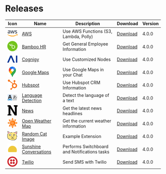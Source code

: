 # Releases

 Icon  | Name  | Description  | Download  | Version  |
|---|---|---|---|---|
| <img src="./extensions/aws/icon.png" width="40"></img> |  [AWS](./extensions/aws/) | Use AWS Functions (S3, Lambda, Polly) |  [Download](https://github.com/Cognigy/Extensions/releases/download/aws400/aws.tar.gz) |  4.0.0 |
| <img src="./extensions/bamboo-hr/icon.png" width="40"></img> |  [Bamboo HR](./extensions/bamboo-hr/) | Get General Employee Information |  [Download](https://github.com/Cognigy/Extensions/releases/download/bamboo-hr400/bamboohr.tar.gz) |  4.0.0 |
| <img src="./extensions/cognigy/icon.png" width="40"></img> |  [Cognigy](./extensions/cognigy/) | Use Customized Nodes |  [Download](https://github.com/Cognigy/Extensions/releases/download/cognigy400/cognigy.tar.gz) |  4.0.0 |
| <img src="./extensions/google-maps/icon.png" width="40"></img> |  [Google Maps](./extensions/google-maps/) | Use Google Maps in your Chat |  [Download](https://github.com/Cognigy/Extensions/releases/download/google-maps400/google-maps.tar.gz) |  4.0.0 |
| <img src="./extensions/hubspot/icon.png" width="40"></img> |  [Hubspot](./extensions/hubspot/) | Use Hubspot CRM Information |  [Download](https://github.com/Cognigy/Extensions/releases/download/hubspot400/hubspot.tar.gz) |  4.0.0 |
| <img src="./extensions/language-detection/icon.png" width="40"></img> |  [Language Detection](./extensions/language-detection/) | Detect the language of a text |  [Download](https://github.com/Cognigy/Extensions/releases/download/language-detection400/language-detection.tar.gz) |  4.0.0 |
| <img src="./extensions/news/icon.png" width="40"></img> |  [News](./extensions/news/) | Get the latest news headlines |  [Download](https://github.com/Cognigy/Extensions/releases/download/news400/news.tar.gz) |  4.0.0 |
| <img src="./extensions/open-weather-map/icon.png" width="40"></img> |  [Open Weather Map](./extensions/open-weather-map/) | Get the current weather information |  [Download](https://github.com/Cognigy/Extensions/releases/download/open-weather-map400/open-weather-map.tar.gz) |  4.0.0 |
| <img src="./extensions/random-cat-image/icon.png" width="40"></img> |  [Random Cat Image](./extensions/random-cat-image/) | Example Extension |  [Download](https://github.com/Cognigy/Extensions/releases/download/random-cat-image400/random-cat-image.tar.gz) |  4.0.0 |
| <img src="./extensions/sunshine-conversations/icon.png" width="40"></img> |  [Sunshine Conversations](./extensions/sunshine-conversations/) | Performs Switchboard and Notifications tasks|  [Download](https://github.com/Cognigy/Extensions/releases/download/sunshine-conversations400/sunshine-conversations.tar.gz) |  4.0.0 |
| <img src="./extensions/twilio/icon.png" width="40"></img> |  [Twilio](./extensions/twilio/) | Send SMS with Twilio |  [Download](https://github.com/Cognigy/Extensions/releases/download/twilio400/twilio.tar.gz) |  4.0.0 |